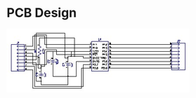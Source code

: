 # PCB Design

![alt text](https://github.com/RU09342/lab-5-sensing-the-world-around-you-hastings-quinn/blob/master/PCB%20Design/schematic.jpg)
